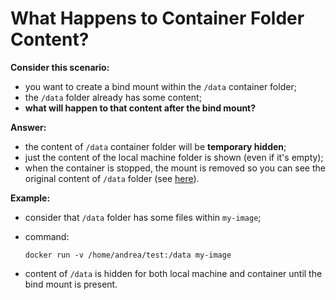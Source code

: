 # What Happens to Container Folder Content?

**Consider this scenario:**

- you want to create a bind mount within the `/data` container folder;
- the `/data` folder already has some content;
- **what will happen to that content after the bind mount?**

**Answer:**

- the content of `/data` container folder will be **temporary hidden**;
- just the content of the local machine folder is shown (even if it's empty);
- when the container is stopped, the mount is removed so you can see the original content of `/data` folder (see [here](../../../lifetime/lifetime.md)).

**Example:**

- consider that `/data` folder has some files within `my-image`;
- command:

    ```commandline
    docker run -v /home/andrea/test:/data my-image
    ```
- content of `/data` is hidden for both local machine and container until the bind mount is present.

